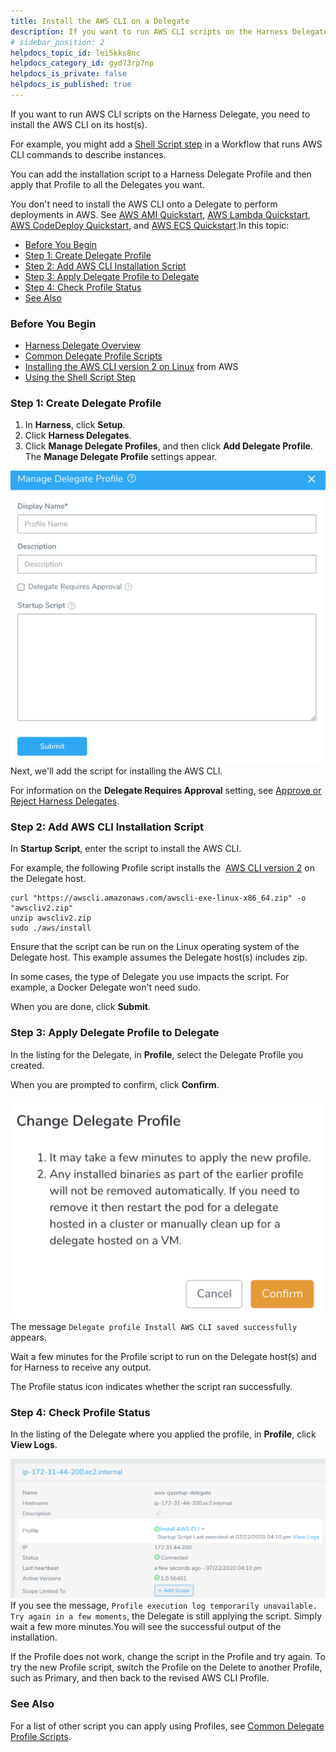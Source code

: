 ```yaml
---
title: Install the AWS CLI on a Delegate
description: If you want to run AWS CLI scripts on the Harness Delegate, you need to install the AWS CLI on its host(s). For example, you might add a Shell Script step in a Workflow that runs AWS CLI commands to…
# sidebar_position: 2
helpdocs_topic_id: lei5kks8nc
helpdocs_category_id: gyd73rp7np
helpdocs_is_private: false
helpdocs_is_published: true
---
```


If you want to run AWS CLI scripts on the Harness Delegate, you need to install the AWS CLI on its host(s).

For example, you might add a [Shell Script step](../../../continuous-delivery/model-cd-pipeline/workflows/capture-shell-script-step-output.md) in a Workflow that runs AWS CLI commands to describe instances.

You can add the installation script to a Harness Delegate Profile and then apply that Profile to all the Delegates you want.

You don't need to install the AWS CLI onto a Delegate to perform deployments in AWS. See [AWS AMI Quickstart](https://docs.harness.io/article/wfk9o0tsjb-aws-ami-deployments), [AWS Lambda Quickstart](https://docs.harness.io/article/wy1rjh19ej-aws-lambda-deployments), [AWS CodeDeploy Quickstart](https://docs.harness.io/article/4t14lqxljo-aws-code-deploy-quickstart), and [AWS ECS Quickstart](https://docs.harness.io/article/j39azkrevm-aws-ecs-deployments).In this topic:

* [Before You Begin](#before_you_begin)
* [Step 1: Create Delegate Profile](#step_1_create_delegate_profile)
* [Step 2: Add AWS CLI Installation Script](#step_2_add_aws_cli_installation_script)
* [Step 3: Apply Delegate Profile to Delegate](#step_3_apply_delegate_profile_to_delegate)
* [Step 4: Check Profile Status](#step_4_check_profile_status)
* [See Also](#see_also)

### Before You Begin

* [Harness Delegate Overview](delegate-installation.md)
* [Common Delegate Profile Scripts](../../techref-category/account-ref/delegate-ref/common-delegate-profile-scripts.md)
* [Installing the AWS CLI version 2 on Linux](https://docs.aws.amazon.com/cli/latest/userguide/install-cliv2-linux.html) from AWS
* [Using the Shell Script Step](../../../continuous-delivery/model-cd-pipeline/workflows/capture-shell-script-step-output.md)

### Step 1: Create Delegate Profile

1. In **Harness**, click **Setup**.
2. Click **Harness Delegates**.
3. Click **Manage Delegate Profiles**, and then click **Add Delegate Profile**. The **Manage Delegate Profile** settings appear.

![](./static/install-the-aws-cli-on-a-delegate-41.png)
Next, we'll add the script for installing the AWS CLI.

For information on the **Delegate Requires Approval** setting, see [Approve or Reject Harness Delegates](approve-or-reject-harness-delegates.md).

### Step 2: Add AWS CLI Installation Script

In **Startup Script**, enter the script to install the AWS CLI.

For example, the following Profile script installs the  [AWS CLI version 2](https://docs.aws.amazon.com/cli/latest/userguide/install-cliv2-linux.html) on the Delegate host.


```
curl "https://awscli.amazonaws.com/awscli-exe-linux-x86_64.zip" -o "awscliv2.zip"  
unzip awscliv2.zip  
sudo ./aws/install
```
Ensure that the script can be run on the Linux operating system of the Delegate host. This example assumes the Delegate host(s) includes zip.

In some cases, the type of Delegate you use impacts the script. For example, a Docker Delegate won't need sudo.

When you are done, click **Submit**.

### Step 3: Apply Delegate Profile to Delegate

In the listing for the Delegate, in **Profile**, select the Delegate Profile you created.

When you are prompted to confirm, click **Confirm**.

![](./static/install-the-aws-cli-on-a-delegate-42.png)
The message `Delegate profile Install AWS CLI saved successfully` appears.

Wait a few minutes for the Profile script to run on the Delegate host(s) and for Harness to receive any output.

The Profile status icon indicates whether the script ran successfully.

### Step 4: Check Profile Status

In the listing of the Delegate where you applied the profile, in **Profile**, click **View Logs**.

![](./static/install-the-aws-cli-on-a-delegate-43.png)
If you see the message, `Profile execution log temporarily unavailable. Try again in a few moments`, the Delegate is still applying the script. Simply wait a few more minutes.You will see the successful output of the installation.

If the Profile does not work, change the script in the Profile and try again. To try the new Profile script, switch the Profile on the Delete to another Profile, such as Primary, and then back to the revised AWS CLI Profile.

### See Also

For a list of other script you can apply using Profiles, see [Common Delegate Profile Scripts](../../techref-category/account-ref/delegate-ref/common-delegate-profile-scripts.md).

